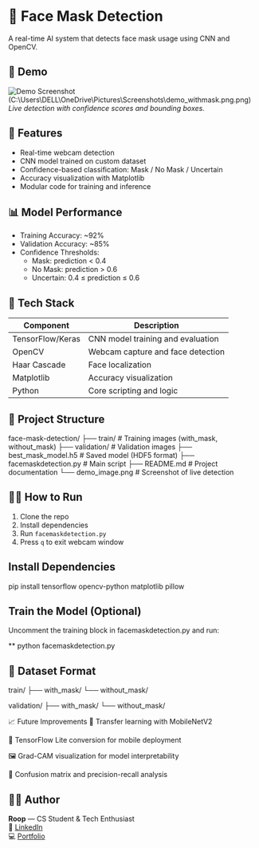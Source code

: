 # 🧠 Face Mask Detection
A real-time AI system that detects face mask usage using CNN and OpenCV.


## 📸 Demo

![Demo Screenshot](C:\Users\DELL\OneDrive\Pictures\Screenshots\demo_withmask2.png) (C:\Users\DELL\OneDrive\Pictures\Screenshots\demo_withmask.png.png) 
*Live detection with confidence scores and bounding boxes.*


## 🚀 Features
- Real-time webcam detection
- CNN model trained on custom dataset
- Confidence-based classification: Mask / No Mask / Uncertain
- Accuracy visualization with Matplotlib
- Modular code for training and inference


## 📊 Model Performance
- Training Accuracy: ~92%
- Validation Accuracy: ~85%
- Confidence Thresholds:
  - Mask: prediction < 0.4
  - No Mask: prediction > 0.6
  - Uncertain: 0.4 ≤ prediction ≤ 0.6


## 🧰 Tech Stack

| Component      		   | Description                     	   		   |
|-----------------|------------------------------- |
| TensorFlow/Keras | CNN model training and evaluation |
| OpenCV         		   | Webcam capture and face detection |
| Haar Cascade  		   | Face localization                                   |
| Matplotlib   		   | Accuracy visualization                       |
| Python        		   | Core scripting and logic                     |


## 📂 Project Structure
face-mask-detection/ 
├── train/	 				# Training images (with_mask, without_mask)
├── validation/	 			# Validation images
├── best_mask_model.h5 		# Saved model (HDF5 format) 
├── facemaskdetection.py 	# Main script 
├── README.md 					# Project documentation 
└── demo_image.png 			# Screenshot of live detection



## 🧑‍💻 How to Run
1. Clone the repo  
2. Install dependencies  
3. Run `facemaskdetection.py`  
4. Press `q` to exit webcam window


## Install Dependencies

pip install tensorflow opencv-python matplotlib pillow


## Train the Model (Optional)

Uncomment the training block in facemaskdetection.py and run:

**  python facemaskdetection.py





## 📁 Dataset Format
train/
├── with_mask/
└── without_mask/

validation/
├── with_mask/
└── without_mask/


📈 Future Improvements
🔄 Transfer learning with MobileNetV2

📱 TensorFlow Lite conversion for mobile deployment

🖼️ Grad-CAM visualization for model interpretability

🧪 Confusion matrix and precision-recall analysis



## 👨‍⚕️ Author
**Roop** — CS Student & Tech Enthusiast  
🔗 [LinkedIn](https://linkedin.com/in/roop-kumar-543999269)  
💻 [Portfolio](https://roopchand415.github.io)








